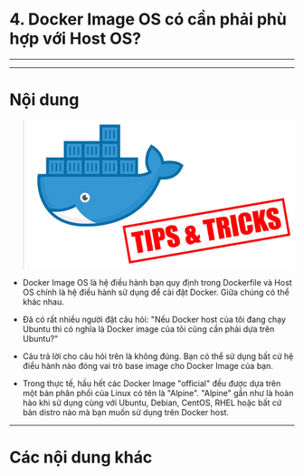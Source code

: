 # 4. Docker Image OS có cần phải phù hợp với Host OS?

____
____

# <a name="content">Nội dung</a>

> ![docker-tips-and-tricks.jpg](/images/docker-tips-and-tricks.jpg)

- Docker Image OS là hệ điều hành bạn quy định trong Dockerfile và  Host OS chính là hệ điều hành sử dụng để cài đặt Docker. Giữa chúng có thể khác nhau.

- Đã có rất nhiều người đặt câu hỏi: "Nếu Docker host của tôi đang chạy Ubuntu thì có nghĩa là Docker image của tôi cũng cần phải dựa trên Ubuntu?"

- Câu trả lời cho câu hỏi trên là không đúng. Bạn có thể sử dụng bất cứ hệ điều hành nào đóng vai trò base image cho Docker Image của bạn.

- Trong thực tế, hầu hết các Docker Image "official" đều được dựa trên một bản phân phối của Linux có tên là "Alpine". "Alpine" gần như là hoàn hảo khi sử dụng cùng với Ubuntu, Debian, CentOS, RHEL hoặc bất cứ bản distro nào mà bạn muốn sử dụng trên Docker host.

____

# <a name="content-others">Các nội dung khác</a>
